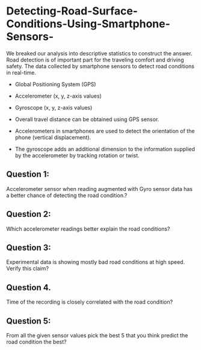 # Detecting-Road-Surface-Conditions-Using-Smartphone-Sensors-
We breaked our analysis into descriptive statistics to construct the answer. Road detection is of important part for the traveling comfort and driving safety. The data collected by smartphone sensors to detect road conditions in real-time.

* Global Positioning System (GPS)

* Accelerometer (x, y, z-axis values)

* Gyroscope (x, y, z-axis values)

* Overall travel distance can be obtained using GPS sensor.

* Accelerometers in smartphones are used to detect the orientation of the phone (vertical displacement).

* The gyroscope adds an additional dimension to the information supplied by the accelerometer by tracking rotation or twist.

## Question 1: 

Accelerometer sensor when reading augmented with Gyro sensor data has a better chance of detecting the road condition.?

## Question 2: 

Which accelerometer readings better explain the road conditions?

## Question 3: 

Experimental data is showing mostly bad road conditions at high speed. Verify this claim?

## Question 4. 

Time of the recording is closely correlated with the road condition?

## Question 5:

From all the given sensor values pick the best 5 that you think predict the road condition the best?
